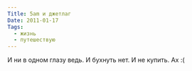 ```yaml
---
Title: 5am и джетлаг
Date: 2011-01-17
Tags:
  - жизнь
  - путешествую
---
```


И ни в одном глазу ведь. И бухнуть нет. И не купить. Ах :(